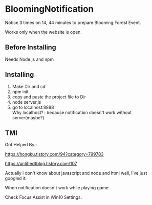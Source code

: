 # BloomingNotification
Notice 3 times on 14, 44 minutes to prepare Blooming Forest Event.

Works only when the website is open.

## Before Installing
Needs Node.js and npm

## Installing
1. Make Dir and cd
2. npm init
3. copy and paste the project file to Dir
4. node server.js
5. go to localhost:8888<br />
Why localhost? : because notification doesn't work without server(maybe?)

## TMI
Got Helped By :

https://hongku.tistory.com/94?category=799783

https://untitledtblog.tistory.com/107 

Actually I don't know about javascript and node and html well, I've just googled it.

When notification doesn't work while playing game:

Check Focus Assist in Win10 Settings.
